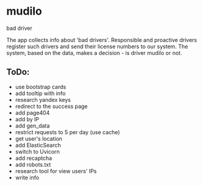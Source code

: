 # mudilo
bad driver

The app collects info about 'bad drivers'. Responsible and proactive drivers register such drivers and send their license numbers to our system. The system, based on the data, makes a decision - is driver mudilo or not. 

## ToDo:
- use bootstrap cards
- add tooltip with info
- research yandex keys
- redirect to the success page
- add page404
- add by IP
- add gen_data
- restrict requests to 5 per day (use cache)
- get user's location
- add ElasticSearch
- switch to Uvicorn
- add recaptcha
- add robots.txt
- research tool for view users' IPs
- write info

